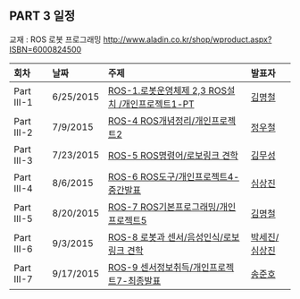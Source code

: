 ## PART 3 일정
교재 : ROS 로봇 프로그래밍 
http://www.aladin.co.kr/shop/wproduct.aspx?ISBN=6000824500

|회차	    |날짜	   |주제	                                                    |발표자	|
|:---	    |:---	   |:---	                                                    |:---	|
|Part III-1    |6/25/2015  |[ROS-1.로봇운영체제 2,3 ROS설치 /개인프로젝트1-PT](d01.md) |[김명철](https://www.facebook.com/bluecode27)  |
|Part III-2    |7/9/2015  |[ROS-4 ROS개념정리/개인프로젝트2](d02.md) |[정우철](https://www.facebook.com/juczest)  |
|Part III-3    |7/23/2015  |[ROS-5 ROS명령어/로보링크 견학](d03.md) |[김무성](https://www.facebook.com/moodern)  |
|Part III-4    |8/6/2015  |[ROS-6 ROS도구/개인프로젝트4-중간발표](d04.md) |[심상진](https://www.facebook.com/sangjin.sim.7)  |
|Part III-5    |8/20/2015  |[ROS-7 ROS기본프로그래밍/개인프로젝트5](d05.md) |[김명철](https://www.facebook.com/bluecode27)  |
|Part III-6    |9/3/2015  |[ROS-8 로봇과 센서/음성인식/로보링크 견학](d06.md) |[박세진/심상진](https://www.facebook.com/sejin.park.794)  |
|Part III-7    |9/17/2015  |[ROS-9 센서정보취득/개인프로젝트7-최종발표](d07.md) |[송준호](https://www.facebook.com/Jeremy.Junho.Song)  |

